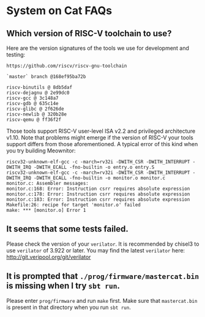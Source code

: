 # System on Cat FAQs

## Which version of RISC-V toolchain to use?

Here are the version signatures of the tools we use for development and testing:
```
https://github.com/riscv/riscv-gnu-toolchain

`master` branch @168ef95ba72b

riscv-binutils @ 8db5daf
riscv-dejagnu @ 2e99dc0
riscv-gcc @ 3c148a7
riscv-gdb @ 635c14e
riscv-glibc @ 2f626de
riscv-newlib @ 320b28e
riscv-qemu @ ff36f2f
```

Those tools support RISC-V user-level ISA v2.2 and privileged architecture v1.10. Note that problems might emerge if the version of RISC-V your tools support differs from those aforementioned. A typical error of this kind when you try building Meownitor:

```
riscv32-unknown-elf-gcc -c -march=rv32i -DWITH_CSR -DWITH_INTERRUPT -DWITH_IRQ -DWITH_ECALL -fno-builtin -o entry.o entry.S
riscv32-unknown-elf-gcc -c -march=rv32i -DWITH_CSR -DWITH_INTERRUPT -DWITH_IRQ -DWITH_ECALL -fno-builtin -o monitor.o monitor.c
monitor.c: Assembler messages:
monitor.c:168: Error: Instruction csrr requires absolute expression
monitor.c:178: Error: Instruction csrr requires absolute expression
monitor.c:183: Error: Instruction csrr requires absolute expression
Makefile:26: recipe for target 'monitor.o' failed
make: *** [monitor.o] Error 1
```

## It seems that some tests failed.

Please check the version of your `verilator`. It is recommended by chisel3 to use `verilator` of 3.922 or later. You may find the latest `verilator` here: http://git.veripool.org/git/verilator

## It is prompted that `./prog/firmware/mastercat.bin` is missing when I try `sbt run`.

Please enter `prog/firmware` and run `make` first. Make sure that `mastercat.bin` is present in that directory when you run `sbt run`.
